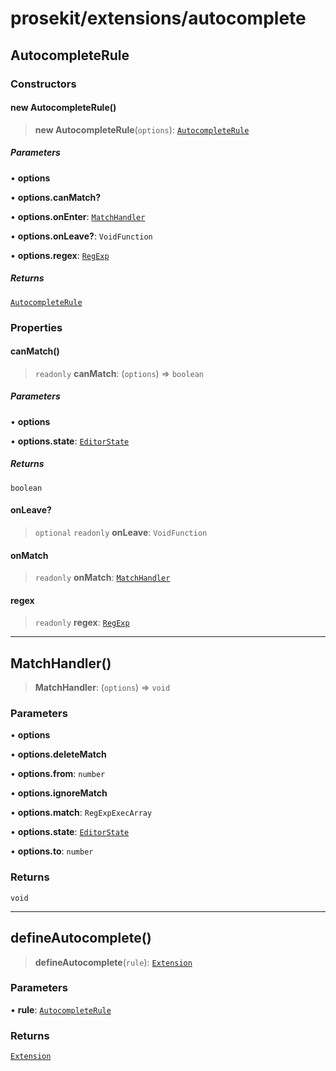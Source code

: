 # prosekit/extensions/autocomplete

<a id="AutocompleteRule" name="AutocompleteRule"></a>

## AutocompleteRule

### Constructors

<a id="Constructors" name="Constructors"></a>

#### new AutocompleteRule()

> **new AutocompleteRule**(`options`): [`AutocompleteRule`](autocomplete.md#AutocompleteRule)

##### Parameters

• **options**

• **options.canMatch?**

• **options.onEnter**: [`MatchHandler`](autocomplete.md#MatchHandler)

• **options.onLeave?**: `VoidFunction`

• **options.regex**: [`RegExp`](https://developer.mozilla.org/docs/Web/JavaScript/Reference/Global_Objects/RegExp)

##### Returns

[`AutocompleteRule`](autocomplete.md#AutocompleteRule)

### Properties

<a id="canMatch" name="canMatch"></a>

#### canMatch()

> `readonly` **canMatch**: (`options`) => `boolean`

##### Parameters

• **options**

• **options.state**: [`EditorState`](https://prosemirror.net/docs/ref/#state.EditorState)

##### Returns

`boolean`

<a id="onLeave" name="onLeave"></a>

#### onLeave?

> `optional` `readonly` **onLeave**: `VoidFunction`

<a id="onMatch" name="onMatch"></a>

#### onMatch

> `readonly` **onMatch**: [`MatchHandler`](autocomplete.md#MatchHandler)

<a id="regex" name="regex"></a>

#### regex

> `readonly` **regex**: [`RegExp`](https://developer.mozilla.org/docs/Web/JavaScript/Reference/Global_Objects/RegExp)

***

<a id="MatchHandler" name="MatchHandler"></a>

## MatchHandler()

> **MatchHandler**: (`options`) => `void`

### Parameters

• **options**

• **options.deleteMatch**

• **options.from**: `number`

• **options.ignoreMatch**

• **options.match**: `RegExpExecArray`

• **options.state**: [`EditorState`](https://prosemirror.net/docs/ref/#state.EditorState)

• **options.to**: `number`

### Returns

`void`

***

<a id="defineAutocomplete" name="defineAutocomplete"></a>

## defineAutocomplete()

> **defineAutocomplete**(`rule`): [`Extension`](../core.md#ExtensionT)

### Parameters

• **rule**: [`AutocompleteRule`](autocomplete.md#AutocompleteRule)

### Returns

[`Extension`](../core.md#ExtensionT)
